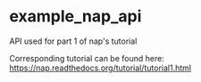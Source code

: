 example_nap_api
===============

API used for part 1 of nap's tutorial

Corresponding tutorial can be found here: https://nap.readthedocs.org/tutorial/tutorial1.html

